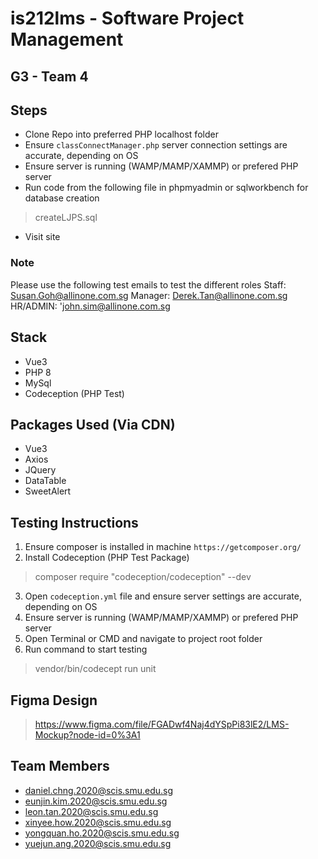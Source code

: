 # is212lms - Software Project Management
## G3 - Team 4

## Steps
- Clone Repo into preferred PHP localhost folder
- Ensure `classConnectManager.php` server connection settings are accurate, depending on OS
- Ensure server is running (WAMP/MAMP/XAMMP) or prefered PHP server
- Run code from the following file in phpmyadmin or sqlworkbench for database creation
> createLJPS.sql
- Visit site

### Note
Please use the following test emails to test the different roles
Staff: Susan.Goh@allinone.com.sg
Manager: Derek.Tan@allinone.com.sg
HR/ADMIN: 'john.sim@allinone.com.sg

## Stack
- Vue3
- PHP 8
- MySql
- Codeception (PHP Test)

## Packages Used (Via CDN)
- Vue3
- Axios
- JQuery
- DataTable
- SweetAlert

## Testing Instructions
1. Ensure composer is installed in machine `https://getcomposer.org/`
2. Install Codeception (PHP Test Package)  
> composer require "codeception/codeception" --dev
3. Open `codeception.yml` file and ensure server settings are accurate, depending on OS
4. Ensure server is running (WAMP/MAMP/XAMMP) or prefered PHP server
5. Open Terminal or CMD and navigate to project root folder
6. Run command to start testing
> vendor/bin/codecept run unit

## Figma Design
> https://www.figma.com/file/FGADwf4Naj4dYSpPi83lE2/LMS-Mockup?node-id=0%3A1 

## Team Members
- daniel.chng.2020@scis.smu.edu.sg
- eunjin.kim.2020@scis.smu.edu.sg
- leon.tan.2020@scis.smu.edu.sg
- xinyee.how.2020@scis.smu.edu.sg
- yongquan.ho.2020@scis.smu.edu.sg
- yuejun.ang.2020@scis.smu.edu.sg
